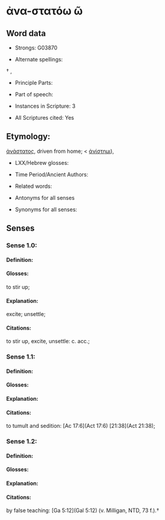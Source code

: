 # ἀνα-στατόω ῶ

<!-- Status: S2=NeedsEdits -->
<!-- Lexica used for edits:   -->

## Word data

* Strongs: G03870

* Alternate spellings:

† , 

* Principle Parts: 


* Part of speech: 


* Instances in Scripture: 3

* All Scriptures cited: Yes

## Etymology: 

[ἀνάστατος](), driven from home; < [ἀνίστημι]()),

* LXX/Hebrew glosses: 


* Time Period/Ancient Authors: 


* Related words: 

* Antonyms for all senses

* Synonyms for all senses: 


## Senses 


### Sense  1.0: 

#### Definition: 

#### Glosses: 

to stir up; 

#### Explanation: 

excite; 
unsettle; 

#### Citations: 

to stir up, excite, unsettle: c. acc.;

### Sense  1.1: 

#### Definition: 


#### Glosses:



#### Explanation:



#### Citations: 

to tumult and sedition: [Ac 17:6](Act 17:6) [21:38](Act 21:38);

### Sense  1.2: 

#### Definition: 


#### Glosses:



#### Explanation:



#### Citations: 

by false teaching: [Ga 5:12](Gal 5:12) (v. Milligan, NTD, 73 f.).†
